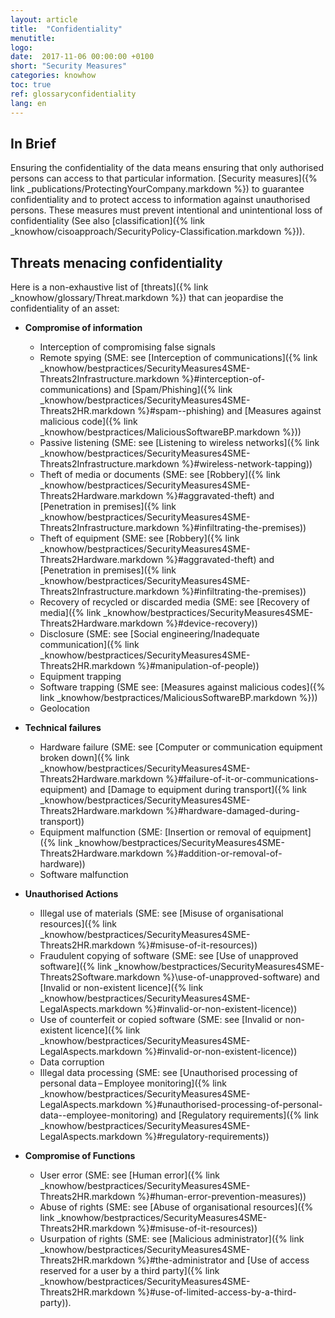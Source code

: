 ```yaml
---
layout: article
title:  "Confidentiality"
menutitle:
logo:
date:  2017-11-06 00:00:00 +0100
short: "Security Measures"
categories: knowhow
toc: true
ref: glossaryconfidentiality
lang: en
---
```


## In Brief
Ensuring the confidentiality of the data means ensuring that only authorised persons can access to that particular information. [Security measures]({% link _publications/ProtectingYourCompany.markdown %}) to guarantee confidentiality and to protect access to information against unauthorised persons. These measures must prevent intentional and unintentional loss of confidentiality (See also [classification]({% link _knowhow/cisoapproach/SecurityPolicy-Classification.markdown %})).

## Threats menacing confidentiality
Here is a non-exhaustive list of [threats]({% link _knowhow/glossary/Threat.markdown %}) that can jeopardise the confidentiality of an asset:

* **Compromise of information**
  * Interception of compromising false signals
  * Remote spying (SME: see [Interception of communications]({% link _knowhow/bestpractices/SecurityMeasures4SME-Threats2Infrastructure.markdown %}#interception-of-communications) and [Spam/Phishing]({% link _knowhow/bestpractices/SecurityMeasures4SME-Threats2HR.markdown %}#spam--phishing) and [Measures against malicious code]({% link _knowhow/bestpractices/MaliciousSoftwareBP.markdown %}))
  * Passive listening (SME: see [Listening to wireless networks]({% link _knowhow/bestpractices/SecurityMeasures4SME-Threats2Infrastructure.markdown %}#wireless-network-tapping))
  * Theft of media or documents (SME: see [Robbery]({% link _knowhow/bestpractices/SecurityMeasures4SME-Threats2Hardware.markdown %}#aggravated-theft) and [Penetration in premises]({% link _knowhow/bestpractices/SecurityMeasures4SME-Threats2Infrastructure.markdown %}#infiltrating-the-premises))
  * Theft of equipment (SME: see [Robbery]({% link _knowhow/bestpractices/SecurityMeasures4SME-Threats2Hardware.markdown %}#aggravated-theft) and [Penetration in premises]({% link _knowhow/bestpractices/SecurityMeasures4SME-Threats2Infrastructure.markdown %}#infiltrating-the-premises))
  * Recovery of recycled or discarded media (SME: see [Recovery of media]({% link _knowhow/bestpractices/SecurityMeasures4SME-Threats2Hardware.markdown %}#device-recovery))
  * Disclosure (SME: see [Social engineering/Inadequate communication]({% link _knowhow/bestpractices/SecurityMeasures4SME-Threats2HR.markdown %}#manipulation-of-people))
  * Equipment trapping
  * Software trapping (SME see: [Measures against malicious codes]({% link _knowhow/bestpractices/MaliciousSoftwareBP.markdown %}))
  * Geolocation

* **Technical failures**
  * Hardware failure (SME: see [Computer or communication equipment broken down]({% link _knowhow/bestpractices/SecurityMeasures4SME-Threats2Hardware.markdown %}#failure-of-it-or-communications-equipment) and [Damage to equipment during transport]({% link _knowhow/bestpractices/SecurityMeasures4SME-Threats2Hardware.markdown %}#hardware-damaged-during-transport))
  * Equipment malfunction (SME: [Insertion or removal of equipment]({% link _knowhow/bestpractices/SecurityMeasures4SME-Threats2Hardware.markdown %}#addition-or-removal-of-hardware))
  * Software malfunction

* **Unauthorised Actions**
  * Illegal use of materials (SME: see [Misuse of organisational resources]({% link _knowhow/bestpractices/SecurityMeasures4SME-Threats2HR.markdown %}#misuse-of-it-resources))
  * Fraudulent copying of software (SME: see [Use of unapproved software]({% link _knowhow/bestpractices/SecurityMeasures4SME-Threats2Software.markdown %}\use-of-unapproved-software) and [Invalid or non-existent licence]({% link _knowhow/bestpractices/SecurityMeasures4SME-LegalAspects.markdown %}#invalid-or-non-existent-licence))
  * Use of counterfeit or copied software (SME: see [Invalid or non-existent licence]({% link _knowhow/bestpractices/SecurityMeasures4SME-LegalAspects.markdown %}#invalid-or-non-existent-licence))
  * Data corruption
  * Illegal data processing (SME: see [Unauthorised processing of personal data – Employee monitoring]({% link _knowhow/bestpractices/SecurityMeasures4SME-LegalAspects.markdown %}#unauthorised-processing-of-personal-data--employee-monitoring) and [Regulatory requirements]({% link _knowhow/bestpractices/SecurityMeasures4SME-LegalAspects.markdown %}#regulatory-requirements))

* **Compromise of Functions**
  * User error (SME: see [Human error]({% link _knowhow/bestpractices/SecurityMeasures4SME-Threats2HR.markdown %}#human-error-prevention-measures))
  * Abuse of rights (SME: see [Abuse of organisational resources]({% link _knowhow/bestpractices/SecurityMeasures4SME-Threats2HR.markdown %}#misuse-of-it-resources))
  * Usurpation of rights (SME: see [Malicious administrator]({% link _knowhow/bestpractices/SecurityMeasures4SME-Threats2HR.markdown %}#the-administrator and [Use of access reserved for a user by a third party]({% link _knowhow/bestpractices/SecurityMeasures4SME-Threats2HR.markdown %}#use-of-limited-access-by-a-third-party)).
